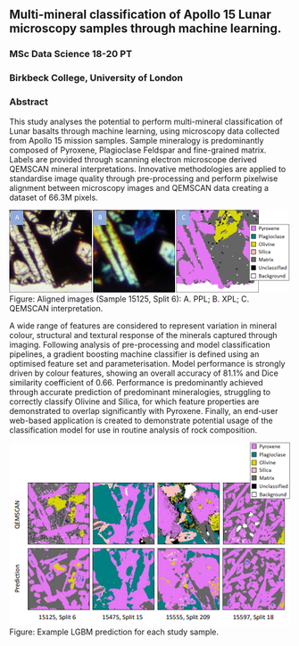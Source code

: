 ## Multi-mineral classification of Apollo 15 Lunar microscopy samples through machine learning.

### MSc Data Science 18-20 PT  
### Birkbeck College, University of London

### Abstract

This study analyses the potential to perform multi-mineral classification of Lunar basalts through machine learning, using microscopy data collected from Apollo 15 mission samples. Sample mineralogy is predominantly composed of Pyroxene, Plagioclase Feldspar and fine-grained matrix. Labels are provided through scanning electron microscope derived QEMSCAN mineral interpretations. Innovative methodologies are applied to standardise image quality through pre-processing and perform pixelwise alignment between microscopy images and QEMSCAN data creating a dataset of 66.3M pixels.

![Aligned Dataset](report/report_alignment.png)
Figure: Aligned images (Sample 15125, Split 6): A. PPL; B. XPL; C. QEMSCAN interpretation.

A wide range of features are considered to represent variation in mineral colour, structural and textural response of the minerals captured through imaging. Following analysis of pre-processing and model classification pipelines, a gradient boosting machine classifier is defined using an optimised feature set and parameterisation. Model performance is strongly driven by colour features, showing an overall accuracy of 81.1% and Dice similarity coefficient of 0.66. Performance is predominantly achieved through accurate prediction of predominant mineralogies, struggling to correctly classify Olivine and Silica, for which feature properties are demonstrated to overlap significantly with Pyroxene. Finally, an end-user web-based application is created to demonstrate potential usage of the classification model for use in routine analysis of rock composition.

![Semantic Segmentation](report/report_segmentation.png)
Figure: Example LGBM prediction for each study sample.